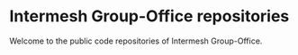 Intermesh Group-Office repositories
====================================

Welcome to the public code repositories of Intermesh Group-Office.
